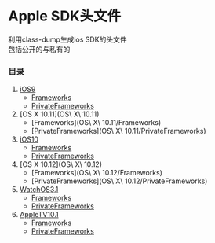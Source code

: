 # Apple SDK头文件
利用class-dump生成ios SDK的头文件  
包括公开的与私有的

### 目录

1. [iOS9](iOS9)
    * [Frameworks](iOS9/Frameworks)
    * [PrivateFrameworks](/PrivateFrameworks)
2. [OS X 10.11](OS\ X\ 10.11)
    * [Frameworks](OS\ X\ 10.11/Frameworks)
    * [PrivateFrameworks](OS\ X\ 10.11/PrivateFrameworks)
3. [iOS10](iOS10)
    * [Frameworks](iOS10/Frameworks)
    * [PrivateFrameworks](iOS10/PrivateFrameworks)
4. [OS X 10.12](OS\ X\ 10.12)
    * [Frameworks](OS\ X\ 10.12/Frameworks)
    * [PrivateFrameworks](OS\ X\ 10.12/PrivateFrameworks)
5. [WatchOS3.1](WatchOS3.1)
    * [Frameworks](WatchOS3.1/Frameworks)
    * [PrivateFrameworks](WatchOS3.1/PrivateFrameworks)
6. [AppleTV10.1](AppleTV10.1)
    * [Frameworks](AppleTV10.1/Frameworks)
    * [PrivateFrameworks](AppleTV10.1/PrivateFrameworks)

